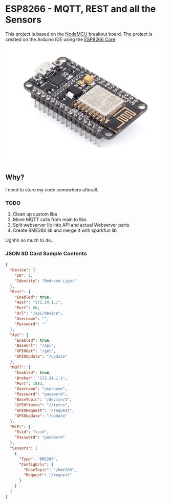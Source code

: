 # ESP8266 - MQTT, REST and all the Sensors
This project is based on the [NodeMCU](https://github.com/nodemcu/nodemcu-firmware) breakout board. The project is created on the Arduino IDE using the [ESP8266 Core](https://github.com/esp8266/Arduino)
![Alt](https://raw.githubusercontent.com/JannieBunny/Arduino/master/docs/nodemcu.jpg "NodeMCU")

## Why?

I need to store my code somewhere afterall.

### TODO

1. Clean up custom libs
2. Move MQTT calls from main to libs
3. Split webserver lib into API and actual Webserver parts
4. Create BME280 lib and merge it with sparkfun lib

Ughhh so much to do...

### JSON SD Card Sample Contents

```json
{
  "Device": {
    "ID": 1,
    "Identity": "Bedroom Light"
  },
  "Rest": {
    "Enabled": true,
    "Host": "172.24.1.1",
    "Port": 80,
    "Url": "/api/device",
    "Username": "",
    "Password": ""
  },
  "Api": {
    "Enabled": true,
    "BaseUrl": "/api",
    "GPIOGet": "/get",
    "GPIOUpdate": "/update"
  },
  "MQTT": {
    "Enabled": true,
    "Broker": "172.24.1.1",
    "Port": 1883,
    "Username": "username",
    "Password": "password",
    "BaseTopic": "/device/1",
    "GPIOStatus": "/status",
    "GPIORequest": "/request",
    "GPIOUpdate": "/update"
  },
  "WiFi": {
    "Ssid": "ssid",
    "Password": "password"
  },
  "Sensors": [
    {
      "Type": "BME280",
      "ConfigUrls": {
        "BaseTopic": "/bme280",
        "Request": "/request"
      }
    }
  ]
}
```